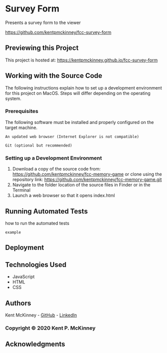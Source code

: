 <!-- Category: FreeCodeCamp;HTML/CSS/JS -->
# Survey Form

Presents a survey form to the viewer

https://github.com/kentpmckinney/fcc-survey-form

## Previewing this Project

This project is hosted at: https://kentpmckinney.github.io/fcc-survey-form

## Working with the Source Code

The following instructions explain how to set up a development environment for this project on MacOS. Steps will differ depending on the operating system.

### Prerequisites

The following software must be installed and properly configured on the target machine. 

```
An updated web browser (Internet Explorer is not compatible)
```
```
Git (optional but recommended)
```

### Setting up a Development Environment

1. Download a copy of the source code from: https://github.com/kentpmckinney/fcc-memory-game
   or clone using the repository link: https://github.com/kentpmckinney/fcc-memory-game.git
2. Navigate to the folder location of the source files in Finder or in the Terminal
3. Launch a web browser so that it opens index.html

## Running Automated Tests

how to run the automated tests

```
example
```

## Deployment



## Technologies Used

* JavaScript
* HTML
* CSS

## Authors

Kent McKinney - [GitHub](https://github.com/kentpmckinney) - [LinkedIn](https://www.linkedin.com/in/kentpmckinney/)

### Copyright &copy; 2020 Kent P. McKinney

## Acknowledgments

